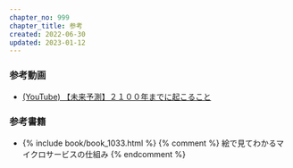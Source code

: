 ```yaml
---
chapter_no: 999
chapter_title: 参考
created: 2022-06-30
updated: 2023-01-12
---
```

### 参考動画
- [(YouTube) 【未来予測】２１００年までに起こること](https://www.youtube.com/watch?v=dBPHCViPM2w)

### 参考書籍
- {% include book/book_1033.html %} {% comment %} 絵で見てわかるマイクロサービスの仕組み {% endcomment %}